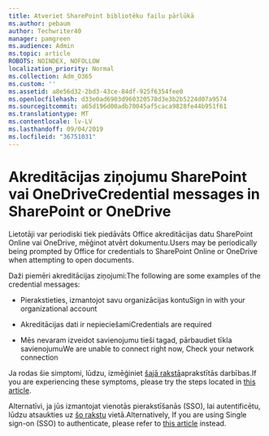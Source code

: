 ```yaml
---
title: Atveriet SharePoint bibliotēku failu pārlūkā
ms.author: pebaum
author: Techwriter40
manager: pamgreen
ms.audience: Admin
ms.topic: article
ROBOTS: NOINDEX, NOFOLLOW
localization_priority: Normal
ms.collection: Adm_O365
ms.custom: ''
ms.assetid: a8e56d32-2bd3-43ce-84df-925f6354fee0
ms.openlocfilehash: d33e0ad6903d960320578d3e3b2b5224d07a9574
ms.sourcegitcommit: a65d196d00adb70045af5caca9828fe44b951f61
ms.translationtype: MT
ms.contentlocale: lv-LV
ms.lasthandoff: 09/04/2019
ms.locfileid: "36751031"
---
```

# <a name="credential-messages-in-sharepoint-or-onedrive"></a><span data-ttu-id="6d51e-102">Akreditācijas ziņojumu SharePoint vai OneDrive</span><span class="sxs-lookup"><span data-stu-id="6d51e-102">Credential messages in SharePoint or OneDrive</span></span>

<span data-ttu-id="6d51e-103">Lietotāji var periodiski tiek piedāvāts Office akreditācijas datu SharePoint Online vai OneDrive, mēģinot atvērt dokumentu.</span><span class="sxs-lookup"><span data-stu-id="6d51e-103">Users may be periodically being prompted by Office for credentials to SharePoint Online or OneDrive when attempting to open documents.</span></span>

<span data-ttu-id="6d51e-104">Daži piemēri akreditācijas ziņojumi:</span><span class="sxs-lookup"><span data-stu-id="6d51e-104">The following are some examples of the credential messages:</span></span>

- <span data-ttu-id="6d51e-105">Pierakstieties, izmantojot savu organizācijas kontu</span><span class="sxs-lookup"><span data-stu-id="6d51e-105">Sign in with your organizational account</span></span>

- <span data-ttu-id="6d51e-106">Akreditācijas dati ir nepieciešami</span><span class="sxs-lookup"><span data-stu-id="6d51e-106">Credentials are required</span></span>

- <span data-ttu-id="6d51e-107">Mēs nevaram izveidot savienojumu tieši tagad, pārbaudiet tīkla savienojumu</span><span class="sxs-lookup"><span data-stu-id="6d51e-107">We are unable to connect right now, Check your network connection</span></span>

<span data-ttu-id="6d51e-108">Ja rodas šie simptomi, lūdzu, izmēģiniet [šajā rakstā](https://support.microsoft.com/help/2913639/office-applications-periodically-prompt-for-credentials-to-sharepoint)aprakstītās darbības.</span><span class="sxs-lookup"><span data-stu-id="6d51e-108">If you are experiencing these symptoms, please try the steps located in [this article](https://support.microsoft.com/help/2913639/office-applications-periodically-prompt-for-credentials-to-sharepoint).</span></span>

<span data-ttu-id="6d51e-109">Alternatīvi, ja jūs izmantojat vienotās pierakstīšanās (SSO), lai autentificētu, lūdzu atsaukties uz [šo rakstu](https://support.microsoft.com/help/4025962/cant-sign-in-after-update-to-office-2016-build-16-0-7967-on-windows-10) vietā.</span><span class="sxs-lookup"><span data-stu-id="6d51e-109">Alternatively, If you are using Single sign-on (SSO) to authenticate, please refer to [this article](https://support.microsoft.com/help/4025962/cant-sign-in-after-update-to-office-2016-build-16-0-7967-on-windows-10) instead.</span></span>

